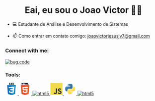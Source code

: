 <h1 align="center">Eai, eu sou o Joao Victor 🙋‍♂️</h1>


- 💻 Estudante de Análise e Desenvolvimento de Sistemas

- 📫 Como entrar em contato comigo: joaovictorjesusjv7@gmail.com

<h3 align="left">Connect with me:</h3>
<p align="left">


<a href="https://www.instagram.com/joaovictor_martins__/" target="blank"><img align="center" src="https://raw.githubusercontent.com/rahuldkjain/github-profile-readme-generator/master/src/images/icons/Social/instagram.svg" alt="bug.code" height="30" width="40" /></a>
</p>

<h3 align="left">Tools:</h3>
 <a href="https://www.w3schools.com/css/" target="_blank"> <img src="https://raw.githubusercontent.com/devicons/devicon/master/icons/css3/css3-original-wordmark.svg" alt="css3" width="40" height="40"/> </a> <a href="https://www.w3.org/html/" target="_blank"> <img src="https://raw.githubusercontent.com/devicons/devicon/master/icons/html5/html5-original-wordmark.svg" alt="html5" width="40" height="40"/> <a href="https://www.java.com/pt-BR/" target="_blank"> <img src="http://dicasdejava.com.br/images/logo-java.png" alt="html5" width="40" height="40"/> </a> </a> <a href="https://developer.mozilla.org/en-US/docs/Web/JavaScript" target="_blank"> <img src="https://raw.githubusercontent.com/devicons/devicon/master/icons/javascript/javascript-original.svg" alt="javascript" width="40" height="40"/> </a> <a href="https://www.python.org" target="_blank"> <img src="https://raw.githubusercontent.com/devicons/devicon/master/icons/python/python-original.svg" alt="python" width="40" height="40"/> <a href="https://www.java.com/pt-BR/" target="_blank"> <img src="https://encrypted-tbn0.gstatic.com/images?q=tbn:ANd9GcScl37ateGATbthhJZqJZlbQobnfoa2Lk7otN204nvYz3pnRQIbBp1kgF2r5MYFesdrF6M&usqp=CAU" alt="html5" width="40" height="40"/> </a> 
 
 

